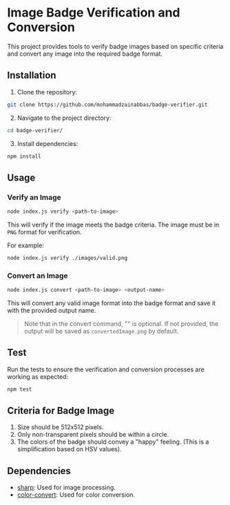# Image Badge Verification and Conversion

This project provides tools to verify badge images based on specific criteria and convert any image into the required badge format.

## Installation

1. Clone the repository:
```bash
git clone https://github.com/mohammadzainabbas/badge-verifier.git
```

2. Navigate to the project directory:
```bash
cd badge-verifier/
```

3. Install dependencies:
```bash
npm install
```

## Usage

### Verify an Image

```bash
node index.js verify <path-to-image>
```

This will verify if the image meets the badge criteria. The image must be in `PNG` format for verification.

For example:
```bash
node index.js verify ./images/valid.png
```

### Convert an Image

```bash
node index.js convert <path-to-image> <output-name>
```

This will convert any valid image format into the badge format and save it with the provided output name.

> Note that in the convert command, "<output-name>" is optional. If not provided, the output will be saved as `convertedImage.png` by default.

## Test

Run the tests to ensure the verification and conversion processes are working as expected:

```bash
npm test
```

## Criteria for Badge Image

1. Size should be 512x512 pixels.
2. Only non-transparent pixels should be within a circle.
3. The colors of the badge should convey a "happy" feeling. (This is a simplification based on HSV values).

## Dependencies

- [sharp](https://www.npmjs.com/package/sharp): Used for image processing.
- [color-convert](https://www.npmjs.com/package/color-convert): Used for color conversion.

